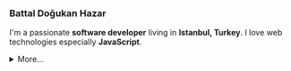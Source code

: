 ### **Battal Doğukan Hazar**

I'm a passionate **software developer** living in **Istanbul, Turkey**.
I love web technologies especially **JavaScript**.

<details>
  <summary>More...</summary>
  <img src="https://github-readme-stats.vercel.app/api?username=battall&show_icons=true&count_private=true&theme=dark" />
</details>

